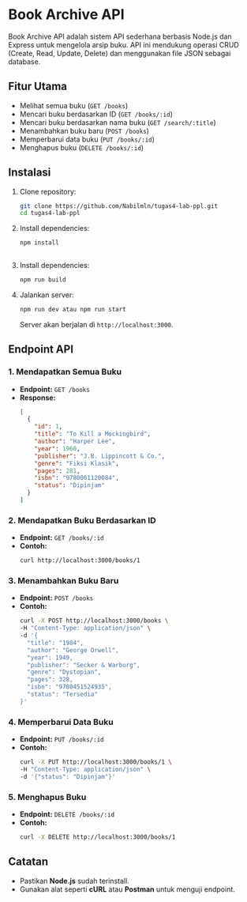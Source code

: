 # Book Archive API

Book Archive API adalah sistem API sederhana berbasis Node.js dan Express untuk mengelola arsip buku. API ini mendukung operasi CRUD (Create, Read, Update, Delete) dan menggunakan file JSON sebagai database.

## Fitur Utama
- Melihat semua buku (`GET /books`)
- Mencari buku berdasarkan ID (`GET /books/:id`)
- Mencari buku berdasarkan nama buku (`GET /search/:title`)
- Menambahkan buku baru (`POST /books`)
- Memperbarui data buku (`PUT /books/:id`)
- Menghapus buku (`DELETE /books/:id`)
  
## Instalasi

1. Clone repository:
   ```bash
   git clone https://github.com/Nabilmln/tugas4-lab-ppl.git
   cd tugas4-lab-ppl
   ```

2. Install dependencies:
   ```bash
   npm install
 
3. Install dependencies:
   ```bash
   npm run build
   ```

4. Jalankan server:
   ```bash
   npm run dev atau npm run start
   ```
   Server akan berjalan di `http://localhost:3000`.

## Endpoint API

### 1. **Mendapatkan Semua Buku**
   - **Endpoint:** `GET /books`
   - **Response:**  
     ```json
     [
       {
         "id": 1,
         "title": "To Kill a Mockingbird",
         "author": "Harper Lee",
         "year": 1960,
         "publisher": "J.B. Lippincott & Co.",
         "genre": "Fiksi Klasik",
         "pages": 281,
         "isbn": "9780061120084",
         "status": "Dipinjam"
       }
     ]
     ```

### 2. **Mendapatkan Buku Berdasarkan ID**
   - **Endpoint:** `GET /books/:id`
   - **Contoh:**  
     ```bash
     curl http://localhost:3000/books/1
     ```

### 3. **Menambahkan Buku Baru**
   - **Endpoint:** `POST /books`
   - **Contoh:**  
     ```bash
     curl -X POST http://localhost:3000/books \
     -H "Content-Type: application/json" \
     -d '{
       "title": "1984",
       "author": "George Orwell",
       "year": 1949,
       "publisher": "Secker & Warburg",
       "genre": "Dystopian",
       "pages": 328,
       "isbn": "9780451524935",
       "status": "Tersedia"
     }'
     ```

### 4. **Memperbarui Data Buku**
   - **Endpoint:** `PUT /books/:id`
   - **Contoh:**  
     ```bash
     curl -X PUT http://localhost:3000/books/1 \
     -H "Content-Type: application/json" \
     -d '{"status": "Dipinjam"}'
     ```

### 5. **Menghapus Buku**
   - **Endpoint:** `DELETE /books/:id`
   - **Contoh:**  
     ```bash
     curl -X DELETE http://localhost:3000/books/1
     ```

## Catatan
- Pastikan **Node.js** sudah terinstall.  
- Gunakan alat seperti **cURL** atau **Postman** untuk menguji endpoint.  

```
